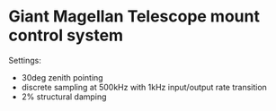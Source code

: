 # Giant Magellan Telescope mount control system

Settings:

 * 30deg zenith pointing
 * discrete sampling at 500kHz with 1kHz input/output rate transition
 * 2% structural damping
